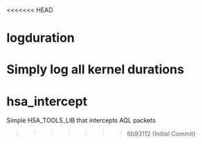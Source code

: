 <<<<<<< HEAD
# logduration
Simply log all kernel durations
=======
# hsa_intercept
Simple HSA_TOOLS_LIB that intercepts AQL packets
>>>>>>> 6b93112 (Initial Commit)
